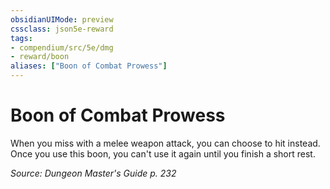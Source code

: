 ```yaml
---
obsidianUIMode: preview
cssclass: json5e-reward
tags:
- compendium/src/5e/dmg
- reward/boon
aliases: ["Boon of Combat Prowess"]
---
```

# Boon of Combat Prowess

When you miss with a melee weapon attack, you can choose to hit instead. Once you use this boon, you can't use it again until you finish a short rest.

*Source: Dungeon Master's Guide p. 232*